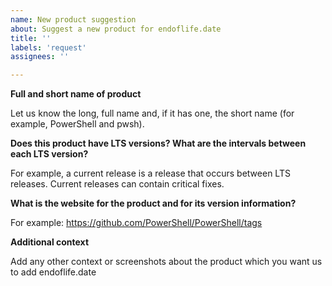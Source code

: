 ```yaml
---
name: New product suggestion
about: Suggest a new product for endoflife.date
title: ''
labels: 'request'
assignees: ''

---
```


**Full and short name of product**

Let us know the long, full name and, if it has one, the short name (for example, PowerShell and pwsh).


**Does this product have LTS versions? What are the intervals between each LTS version?**

For example, a current release is a release that occurs between LTS releases. Current releases can contain critical fixes.


**What is the website for the product and for its version information?**

For example: https://github.com/PowerShell/PowerShell/tags


**Additional context**

Add any other context or screenshots about the product which you want us to add endoflife.date
